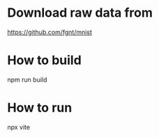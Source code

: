 # Download raw data from
https://github.com/fgnt/mnist

# How to build
npm run build

# How to run
npx vite